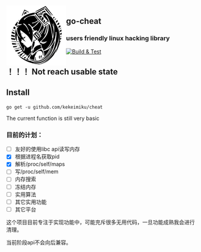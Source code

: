 <img align="left" width="160" src="./assets/miku.png">

## go-cheat

### users friendly linux  hacking library   
[![Build & Test](https://github.com/kekeimiku/go-cheat/actions/workflows/test.yml/badge.svg)](https://github.com/kekeimiku/go-cheat/actions/workflows/test.yml)

## ！！！ Not reach usable state

## Install
```
go get -u github.com/kekeimiku/cheat
```

The current function is still very basic

### 目前的计划：

- [ ] 友好的使用libc api读写内存
- [x] 根据进程名获取pid
- [x] 解析/proc/self/maps
- [ ] 写/proc/self/mem
- [ ] 内存搜索
- [ ] 冻结内存
- [ ] 实用算法
- [ ] 其它实用功能
- [ ] 其它平台

这个项目目前专注于实现功能中，可能充斥很多无用代码，一旦功能成熟我会进行清理。

当前阶段api不会向后兼容。